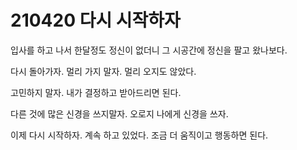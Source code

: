 # 210420 다시 시작하자

입사를 하고 나서 한달정도 정신이 없더니
그 시공간에 정신을 팔고 왔나보다.

다시 돌아가자.
멀리 가지 말자. 
멀리 오지도 않았다.

고민하지 말자.
내가 결정하고 받아드리면 된다.

다른 것에 많은 신경을 쓰지말자.
오로지 나에게 신경을 쓰자.

이제 다시 시작하자.
계속 하고 있었다. 조금 더 움직이고 행동하면 된다.

